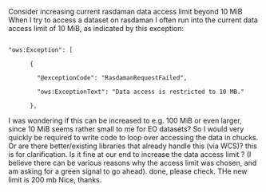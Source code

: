 Consider increasing current rasdaman data access limit beyond 10 MiB
When I try to access a dataset on rasdaman I often run into the current data access limit of 10 MiB, as indicated by this exception:

```
"ows:Exception": [
      {
        "@exceptionCode": "RasdamanRequestFailed",
        "ows:ExceptionText": "Data access is restricted to 10 MB."
      },
```

I was wondering if this can be increased to e.g. 100 MiB or even larger, since 10 MiB seems rather small to me for EO datasets? So I would very quickly be required to write code to loop over accessing the data in chucks. Or are there better/existing libraries that already handle this (via WCS)? this is for clarification. Is it fine at our end to increase the data access limit ? (I believe there can be various reasons why the access limit was chosen, and am asking for a green signal to go ahead). done, please check.
THe new limit is 200 mb Nice, thanks.